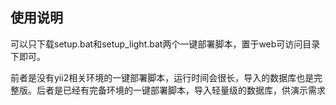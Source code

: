 ## 使用说明

可以只下载setup.bat和setup_light.bat两个一键部署脚本，置于web可访问目录下即可。

前者是没有yii2相关环境的一键部署脚本，运行时间会很长，导入的数据库也是完整版。后者是已经有完备环境的一键部署脚本，导入轻量级的数据库，供演示需求